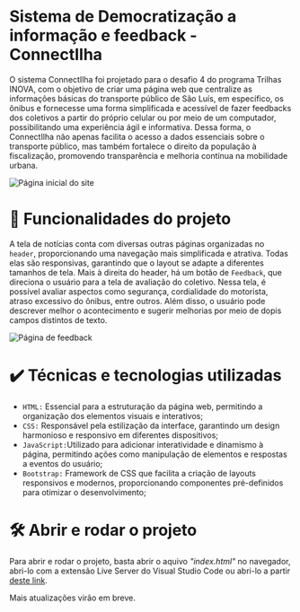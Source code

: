 
# Sistema de Democratização a informação e feedback - ConnectIlha
O sistema ConnectIlha foi projetado para o desafio 4 do programa Trilhas INOVA, com o objetivo de criar uma página web que centralize as informações básicas do transporte público de São Luís, em específico, os ônibus e fornecesse uma forma simplificada e acessível de fazer feedbacks dos coletivos a partir do próprio celular ou por meio de um computador, possibilitando uma experiência ágil e informativa. Dessa forma, o ConnectIlha não apenas facilita o acesso a dados essenciais sobre o transporte público, mas também fortalece o direito da população à fiscalização, promovendo transparência e melhoria contínua na mobilidade urbana.

![Página inicial do site](https://github.com/user-attachments/assets/46e5d743-f8fd-4546-94e7-4334b8fdb3c7)

# 🔨 Funcionalidades do projeto
A tela de notícias conta com diversas outras páginas organizadas no `header`, proporcionando uma navegação mais simplificada e atrativa. Todas elas são responsivas, garantindo que o layout se adapte a diferentes tamanhos de tela. Mais à direita do header, há um botão de `Feedback`, que direciona o usuário para a tela de avaliação do coletivo. Nessa tela, é possível avaliar aspectos como segurança, cordialidade do motorista, atraso excessivo do ônibus, entre outros. Além disso, o usuário pode descrever melhor o acontecimento e sugerir melhorias por meio de dopis campos distintos de texto.

![Página de feedback](https://github.com/user-attachments/assets/e2a68271-53b6-456a-bf8a-d22b781edb69)


# ✔️ Técnicas e tecnologias utilizadas
- `HTML:` Essencial para a estruturação da página web, permitindo a organização dos elementos visuais e interativos;
- `CSS:` Responsável pela estilização da interface, garantindo um design harmonioso e responsivo em diferentes dispositivos;
- `JavaScript:`Utilizado para adicionar interatividade e dinamismo à página, permitindo ações como manipulação de elementos e respostas a eventos do usuário;
- `Bootstrap:` Framework de CSS que facilita a criação de layouts responsivos e modernos, proporcionando componentes pré-definidos para otimizar o desenvolvimento;

# 🛠️ Abrir e rodar o projeto
Para abrir e rodar o projeto, basta abrir o aquivo *"index.html"* no navegador, abri-lo com a extensão Live Server do Visual Studio Code ou abri-lo a partir [deste link](https://news-and-feedback.vercel.app/index.html).

Mais atualizações virão em breve.
